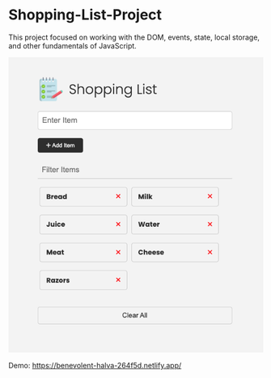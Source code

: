 # Shopping-List-Project

This project focused on working with the DOM, events, state, local storage, and other fundamentals of JavaScript.

![image alt](https://github.com/skongonda/Shopping-List-Project/blob/f55bf0ea0bbf91372c68fa89cc9d7027e8b4cd97/Images/screen.png)

Demo: https://benevolent-halva-264f5d.netlify.app/
